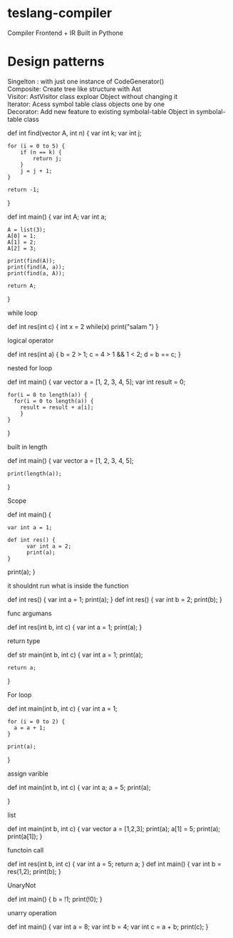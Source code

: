 # teslang-compiler
Compiler Frontend  +  IR  Built  in Pythone

# Design patterns           
Singelton  : with just one instance of CodeGenerator()              
Composite: Create tree like structure with Ast                     
Visitor: AstVisitor class exploar Object without changing it            
Iterator: Acess symbol table class objects one by one           
Decorator: Add new feature to existing symbolal-table Object in symbolal-table class        



def int find(vector A, int n) {
    var int k;
    var int j;

    for (i = 0 to 5) {
        if (n == k) {
            return j;
        }
        j = j + 1;
    }   

    return -1;
}


def int main() {
    var int A;
    var int a;

    A = list(3);
    A[0] = 1;
    A[1] = 2;
    A[2] = 3;

    print(find(A));
    print(find(A, a));
    print(find(a, A));

    return A;
}






while loop

def int res(int c) {
    int x = 2
    while(x) print("salam ")
}


logical operator

def int res(int a) {
    b = 2 > 1;
    c = 4 > 1 && 1 < 2;
    d = b == c;
}




nested for loop

def int main() {
    var vector a = [1, 2, 3, 4, 5];
    var int result = 0;
    
    for(i = 0 to length(a)) {
      for(i = 0 to length(a)) {
        result = result + a[i];
        }
    }
}





built in length

def int main() {
    var vector a = [1, 2, 3, 4, 5];

    print(length(a));
}


Scope

def int main() {

    var int a = 1;

    def int res() {
          var int a = 2;
          print(a);
    }

   print(a);
}





it shouldnt run what is inside the function

def int res() {
    var int a = 1;
    print(a);
}
def int res() {
      var int b = 2;
      print(b);
}



func argumans

def int res(int b, int c) {
    var int a = 1;
    print(a);
}


return type

def str main(int b, int c) {
    var int a = 1;
    print(a);

    return a;
}



For loop

def int main(int b, int c) {
    var int a = 1;
    
    for (i = 0 to 2) {
      a = a + 1;
    }

    print(a);

}



assign varible

def int main(int b, int c) {
    var int a;
    a = 5;
    print(a);
    
}



list 

def int main(int b, int c) {
    var vector a = [1,2,3];
    print(a);
    a[1] = 5;
    print(a);
    print(a[1]);
}




functoin call

def int res(int b, int c) {
      var int a = 5;
      return a;
}
def int main() {
      var int b = res(1,2);
      print(b);
}



UnaryNot

def int main() {
    b = !1;
    print(!0);
}



unarry operation

def int main() {
      var int a = 8;
      var int b = 4;
      var int c = a + b;
      print(c);
}



 

